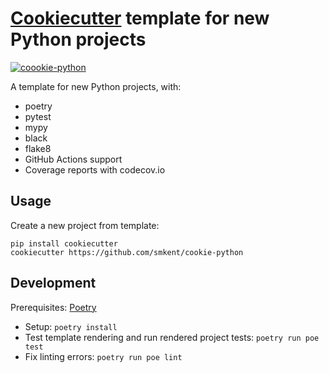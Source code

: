 # [Cookiecutter][cookiecutter] template for new Python projects

[![coookie-python][logo]](#)

A template for new Python projects, with:

* poetry
* pytest
* mypy
* black
* flake8
* GitHub Actions support
* Coverage reports with codecov.io

## Usage

Create a new project from template:

```
pip install cookiecutter
cookiecutter https://github.com/smkent/cookie-python
```

## Development

Prerequisites: [Poetry][poetry]

* Setup: `poetry install`
* Test template rendering and run rendered project tests: `poetry run poe test`
* Fix linting errors: `poetry run poe lint`

[cookiecutter]: https://github.com/cookiecutter/cookiecutter
[logo]: https://raw.github.com/smkent/cookie-python/master/img/cookie-python.png
[poetry]: https://python-poetry.org/docs/#installation
